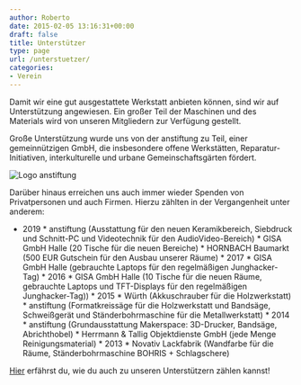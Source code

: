 ```yaml
---
author: Roberto
date: 2015-02-05 13:16:31+00:00
draft: false
title: Unterstützer
type: page
url: /unterstuetzer/
categories:
- Verein
---
```


Damit wir eine gut ausgestattete Werkstatt anbieten können, sind wir auf Unterstützung angewiesen. Ein großer Teil der Maschinen und des Materials wird von unseren Mitgliedern zur Verfügung gestellt.




Große Unterstützung wurde uns von der anstiftung zu Teil, einer gemeinnützigen GmbH, die insbesondere offene Werkstätten, Reparatur-Initiativen, interkulturelle und urbane Gemeinschaftsgärten fördert.




![Logo anstiftung](https://eigenbaukombinat.de/wp-content/uploads/2015/02/logoanstiftung2014-300x150.png)





Darüber hinaus erreichen uns auch immer wieder Spenden von Privatpersonen und auch Firmen. Hierzu zählten in der Vergangenheit unter anderem:




  * 2019    * anstiftung (Ausstattung für den neuen Keramikbereich, Siebdruck und Schnitt-PC und Videotechnik für den AudioVideo-Bereich)    * GISA GmbH Halle (20 Tische für die neuen Bereiche)    * HORNBACH Baumarkt (500 EUR Gutschein für den Ausbau unserer Räume)  * 2017    * GISA GmbH Halle (gebrauchte Laptops für den regelmäßigen Junghacker-Tag)  * 2016    * GISA GmbH Halle (10 Tische für die neuen Räume, gebrauchte Laptops und TFT-Displays für den regelmäßigen Junghacker-Tag))  * 2015    * Würth (Akkuschrauber für die Holzwerkstatt)    * anstiftung (Formatkreissäge für die Holzwerkstatt und Bandsäge, Schweißgerät und Ständerbohrmaschine für die Metallwerkstatt)  * 2014    * anstiftung (Grundausstattung Makerspace: 3D-Drucker, Bandsäge, Abrichthobel)    * Herrmann & Tallig Objektdienste GmbH (jede Menge Reinigungsmaterial)  * 2013    * Novativ Lackfabrik (Wandfarbe für die Räume, Ständerbohrmaschine BOHRIS + Schlagschere)





[Hier](/unterstuetzen/) erfährst du, wie du auch zu unseren Unterstützern zählen kannst!



